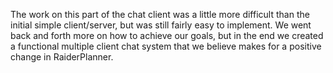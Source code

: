The work on this part of the chat client was a little more difficult than the initial 
simple client/server, but was still fairly easy to implement. We went back and forth more on
how to achieve our goals, but in the end we created a functional multiple client chat system
that we believe makes for a positive change in RaiderPlanner.
